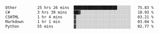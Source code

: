 <!--START_SECTION:waka-->

```txt
Other         25 hrs 26 mins  ███████████████████░░░░░░   75.83 %
C#            3 hrs 39 mins   ██▓░░░░░░░░░░░░░░░░░░░░░░   10.93 %
CSHTML        1 hr 4 mins     ▓░░░░░░░░░░░░░░░░░░░░░░░░   03.21 %
Markdown      1 hr 1 min      ▓░░░░░░░░░░░░░░░░░░░░░░░░   03.04 %
Python        55 mins         ▓░░░░░░░░░░░░░░░░░░░░░░░░   02.77 %
```

<!--END_SECTION:waka--> 
 

